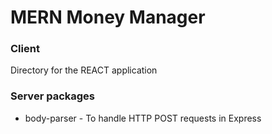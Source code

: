 # MERN Money Manager

### Client
Directory for the REACT application

### Server packages
- body-parser - To handle HTTP POST requests in Express
